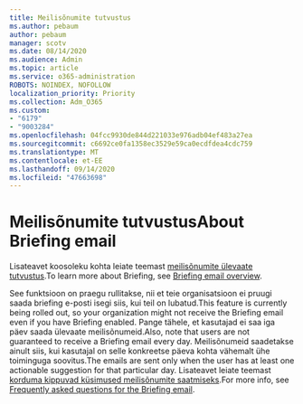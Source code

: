 ```yaml
---
title: Meilisõnumite tutvustus
ms.author: pebaum
author: pebaum
manager: scotv
ms.date: 08/14/2020
ms.audience: Admin
ms.topic: article
ms.service: o365-administration
ROBOTS: NOINDEX, NOFOLLOW
localization_priority: Priority
ms.collection: Adm_O365
ms.custom:
- "6179"
- "9003284"
ms.openlocfilehash: 04fcc9930de844d221033e976adb04ef483a27ea
ms.sourcegitcommit: c6692ce0fa1358ec3529e59ca0ecdfdea4cdc759
ms.translationtype: MT
ms.contentlocale: et-EE
ms.lasthandoff: 09/14/2020
ms.locfileid: "47663698"
---
```

# <a name="about-briefing-email"></a><span data-ttu-id="20288-102">Meilisõnumite tutvustus</span><span class="sxs-lookup"><span data-stu-id="20288-102">About Briefing email</span></span>

<span data-ttu-id="20288-103">Lisateavet koosoleku kohta leiate teemast [meilisõnumite ülevaate tutvustus](https://docs.microsoft.com/briefing/be-overview).</span><span class="sxs-lookup"><span data-stu-id="20288-103">To learn more about Briefing, see [Briefing email overview](https://docs.microsoft.com/briefing/be-overview).</span></span>  

<span data-ttu-id="20288-104">See funktsioon on praegu rullitakse, nii et teie organisatsioon ei pruugi saada briefing e-posti isegi siis, kui teil on lubatud.</span><span class="sxs-lookup"><span data-stu-id="20288-104">This feature is currently being rolled out, so your organization might not receive the Briefing email even if you have Briefing enabled.</span></span> <span data-ttu-id="20288-105">Pange tähele, et kasutajad ei saa iga päev saada ülevaate meilisõnumeid.</span><span class="sxs-lookup"><span data-stu-id="20288-105">Also, note that users are not guaranteed to receive a Briefing email every day.</span></span> <span data-ttu-id="20288-106">Meilisõnumeid saadetakse ainult siis, kui kasutajal on selle konkreetse päeva kohta vähemalt ühe toiminguga soovitus.</span><span class="sxs-lookup"><span data-stu-id="20288-106">The emails are sent only when the user has at least one actionable suggestion for that particular day.</span></span> <span data-ttu-id="20288-107">Lisateavet leiate teemast [korduma kippuvad küsimused meilisõnumite saatmiseks](https://docs.microsoft.com/briefing/be-faqs).</span><span class="sxs-lookup"><span data-stu-id="20288-107">For more info, see [Frequently asked questions for the Briefing email](https://docs.microsoft.com/briefing/be-faqs).</span></span>